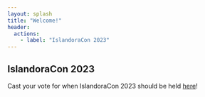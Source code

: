 ```yaml
---
layout: splash
title: "Welcome!"
header:
  actions:
    - label: "IslandoraCon 2023"
---
```


## IslandoraCon 2023

Cast your vote for when IslandoraCon 2023 should be held [here](https://forms.gle/g1NvqWcQKzqBeYp16)!


